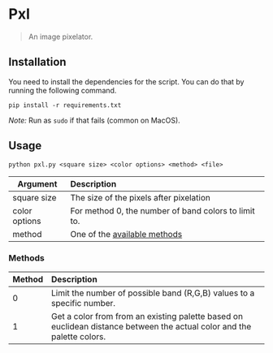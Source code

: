 # Pxl

> An image pixelator.

## Installation

You need to install the dependencies for the script. You can do that by running the following command.

```
pip install -r requirements.txt
```

*Note:* Run as `sudo` if that fails (common on MacOS).

## Usage

```
python pxl.py <square size> <color options> <method> <file>
```

| Argument | Description |
| ------------- |:-------------|
| square size | The size of the pixels after pixelation |
| color options | For method 0, the number of band colors to limit to. |
| method | One of the [available methods](#methods) |

### Methods

| Method | Description |
| ------------- |:-------------|
| 0 | Limit the number of possible band (R,G,B) values to a specific number. |
| 1 | Get a color from from an existing palette based on euclidean distance between the actual color and the palette colors. |
